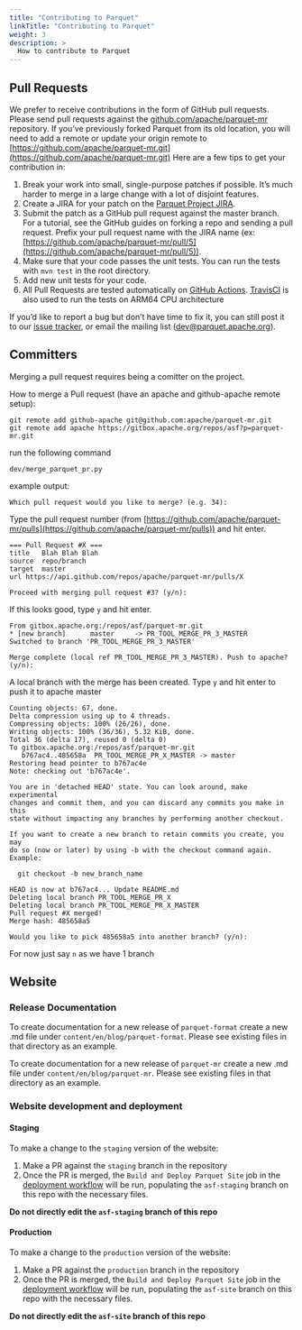 ```yaml
---
title: "Contributing to Parquet"
linkTitle: "Contributing to Parquet"
weight: 3
description: >
  How to contribute to Parquet
---
```


Pull Requests
-------------

We prefer to receive contributions in the form of GitHub pull requests. Please send pull requests against the [github.com/apache/parquet-mr](https://github.com/apache/parquet-mr) repository. If you’ve previously forked Parquet from its old location, you will need to add a remote or update your origin remote to [https://github.com/apache/parquet-mr.git](https://github.com/apache/parquet-mr.git) Here are a few tips to get your contribution in:

1.  Break your work into small, single-purpose patches if possible. It’s much harder to merge in a large change with a lot of disjoint features.
2.  Create a JIRA for your patch on the [Parquet Project JIRA](https://issues.apache.org/jira/browse/PARQUET).
3.  Submit the patch as a GitHub pull request against the master branch. For a tutorial, see the GitHub guides on forking a repo and sending a pull request. Prefix your pull request name with the JIRA name (ex: [https://github.com/apache/parquet-mr/pull/5](https://github.com/apache/parquet-mr/pull/5)).
4.  Make sure that your code passes the unit tests. You can run the tests with `mvn test` in the root directory.
5.  Add new unit tests for your code.
6.  All Pull Requests are tested automatically on [GitHub Actions](https://github.com/apache/parquet-mr/actions). [TravisCI](https://travis-ci.org/github/apache/parquet-mr) is also used to run the tests on ARM64 CPU architecture

If you’d like to report a bug but don’t have time to fix it, you can still post it to our [issue tracker](https://issues.apache.org/jira/browse/PARQUET), or email the mailing list ([dev@parquet.apache.org](mailto:dev@parquet.apache.org)).

Committers
----------

Merging a pull request requires being a comitter on the project.

How to merge a Pull request (have an apache and github-apache remote setup):

    git remote add github-apache git@github.com:apache/parquet-mr.git
    git remote add apache https://gitbox.apache.org/repos/asf?p=parquet-mr.git


run the following command

    dev/merge_parquet_pr.py


example output:

    Which pull request would you like to merge? (e.g. 34):


Type the pull request number (from [https://github.com/apache/parquet-mr/pulls](https://github.com/apache/parquet-mr/pulls)) and hit enter.

    === Pull Request #X ===
    title   Blah Blah Blah
    source  repo/branch
    target  master
    url https://api.github.com/repos/apache/parquet-mr/pulls/X

    Proceed with merging pull request #3? (y/n):


If this looks good, type `y` and hit enter.

    From gitbox.apache.org:/repos/asf/parquet-mr.git
    * [new branch]      master     -> PR_TOOL_MERGE_PR_3_MASTER
    Switched to branch 'PR_TOOL_MERGE_PR_3_MASTER'

    Merge complete (local ref PR_TOOL_MERGE_PR_3_MASTER). Push to apache? (y/n):


A local branch with the merge has been created. Type `y` and hit enter to push it to apache master

    Counting objects: 67, done.
    Delta compression using up to 4 threads.
    Compressing objects: 100% (26/26), done.
    Writing objects: 100% (36/36), 5.32 KiB, done.
    Total 36 (delta 17), reused 0 (delta 0)
    To gitbox.apache.org:/repos/asf/parquet-mr.git
       b767ac4..485658a  PR_TOOL_MERGE_PR_X_MASTER -> master
    Restoring head pointer to b767ac4e
    Note: checking out 'b767ac4e'.

    You are in 'detached HEAD' state. You can look around, make experimental
    changes and commit them, and you can discard any commits you make in this
    state without impacting any branches by performing another checkout.

    If you want to create a new branch to retain commits you create, you may
    do so (now or later) by using -b with the checkout command again. Example:

      git checkout -b new_branch_name

    HEAD is now at b767ac4... Update README.md
    Deleting local branch PR_TOOL_MERGE_PR_X
    Deleting local branch PR_TOOL_MERGE_PR_X_MASTER
    Pull request #X merged!
    Merge hash: 485658a5

    Would you like to pick 485658a5 into another branch? (y/n):


For now just say `n` as we have 1 branch

Website
-------
### Release Documentation

To create documentation for a new release of `parquet-format` create a new <releaseNumber>.md file under `content/en/blog/parquet-format`. Please see existing files in that directory as an example.

To create documentation for a new release of `parquet-mr` create a new <releaseNumber>.md file under `content/en/blog/parquet-mr`. Please see existing files in that directory as an example.

### Website development and deployment

#### Staging

To make a change to the `staging` version of the website:
1. Make a PR against the `staging` branch in the repository
2. Once the PR is merged, the `Build and Deploy Parquet Site`
job in the [deployment workflow](https://github.com/apache/parquet-site/blob/staging/.github/workflows/deploy.yml) will be run, populating the `asf-staging` branch on this repo with the necessary files.

**Do not directly edit the `asf-staging` branch of this repo**

#### Production

To make a change to the `production` version of the website:
1. Make a PR against the `production` branch in the repository
2. Once the PR is merged, the `Build and Deploy Parquet Site`
job in the [deployment workflow](https://github.com/apache/parquet-site/blob/production/.github/workflows/deploy.yml) will be run, populating the `asf-site` branch on this repo with the necessary files.

**Do not directly edit the `asf-site` branch of this repo**
